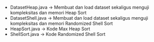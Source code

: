 * DatasetHeap.java -> Membuat dan load dataset sekaligus menguji kompleksitas dan memori Heap Sort
* DatasetShell.java -> Membuat dan load dataset sekaligus menguji kompleksitas dan memori Randomized Shell Sort
* HeapSort.java -> Kode Max Heap Sort
* ShellSort.java -> Kode Randomized Shell Sort
